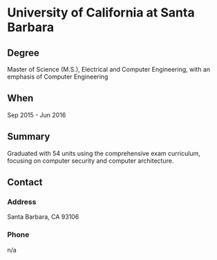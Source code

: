 # University of California at Santa Barbara

## Degree

Master of Science (M.S.), Electrical and Computer Engineering, with an emphasis of Computer Engineering

## When

Sep 2015 - Jun 2016

## Summary

Graduated with 54 units using the comprehensive exam curriculum, focusing on computer security and computer architecture.

## Contact

### Address

Santa Barbara, CA 93106

### Phone

n/a

